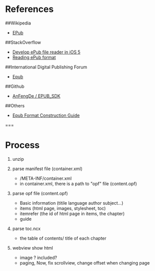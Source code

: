 References
==========

##Wikipedia

* [EPub](http://en.wikipedia.org/wiki/EPUB)

##StackOverflow

* [Develop ePub file reader in iOS 5](http://stackoverflow.com/questions/11933874/develop-epub-file-reader-in-ios-5)
* [Reading ePub format](http://stackoverflow.com/questions/1388467/reading-epub-format)

##International Digital Publishing Forum

* [Epub](http://idpf.org/epub)

##Github

* [AnFengDe / EPUB_SDK](https://github.com/AnFengDe/EPUB_SDK)


##Others

* [Epub Format Construction Guide](http://www.hxa.name/articles/content/epub-guide_hxa7241_2007.html)



===

# Process

1. unzip
2. parse manifest file (container.xml)
	* /META-INF/container.xml
	* in container.xml, there is a path to "opf" file (content.opf)
3. parse opf file (content.opf)
	* Basic information (titile language author subject…)
	* items (html page, images, stylesheet, toc)
	* itemrefer (the id of html page in items, the chapter)
	* guide
	
4. parse toc.ncx
	* the table of contents/ title of each chapter
	
5. webview show html
	* image ? included?
	* paging, Now, fix scrollview, change offset when changing page
	